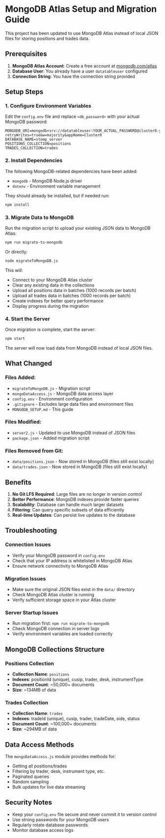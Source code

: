 # MongoDB Atlas Setup and Migration Guide

This project has been updated to use MongoDB Atlas instead of local JSON files for storing positions and trades data.

## Prerequisites

1. **MongoDB Atlas Account**: Create a free account at [mongodb.com/atlas](https://mongodb.com/atlas)
2. **Database User**: You already have a user `datatableuser` configured
3. **Connection String**: You have the connection string provided

## Setup Steps

### 1. Configure Environment Variables

Edit the `config.env` file and replace `<db_password>` with your actual MongoDB password:

```env
MONGODB_URI=mongodb+srv://datatableuser:YOUR_ACTUAL_PASSWORD@cluster0.yslqyef.mongodb.net/?retryWrites=true&w=majority&appName=Cluster0
DATABASE_NAME=stomp_server
POSITIONS_COLLECTION=positions
TRADES_COLLECTION=trades
```

### 2. Install Dependencies

The following MongoDB-related dependencies have been added:
- `mongodb` - MongoDB Node.js driver
- `dotenv` - Environment variable management

They should already be installed, but if needed run:
```bash
npm install
```

### 3. Migrate Data to MongoDB

Run the migration script to upload your existing JSON data to MongoDB Atlas:

```bash
npm run migrate-to-mongodb
```

Or directly:
```bash
node migrateToMongoDB.js
```

This will:
- Connect to your MongoDB Atlas cluster
- Clear any existing data in the collections
- Upload all positions data in batches (1000 records per batch)
- Upload all trades data in batches (1000 records per batch)  
- Create indexes for better query performance
- Display progress during the migration

### 4. Start the Server

Once migration is complete, start the server:

```bash
npm start
```

The server will now load data from MongoDB instead of local JSON files.

## What Changed

### Files Added:
- `migrateToMongoDB.js` - Migration script
- `mongoDataAccess.js` - MongoDB data access layer
- `config.env` - Environment configuration
- `.gitignore` - Excludes large data files and environment files
- `MONGODB_SETUP.md` - This guide

### Files Modified:
- `server2.js` - Updated to use MongoDB instead of JSON files
- `package.json` - Added migration script

### Files Removed from Git:
- `data/positions.json` - Now stored in MongoDB (files still exist locally)
- `data/trades.json` - Now stored in MongoDB (files still exist locally)

## Benefits

1. **No Git LFS Required**: Large files are no longer in version control
2. **Better Performance**: MongoDB indexes provide faster queries
3. **Scalability**: Database can handle much larger datasets
4. **Filtering**: Can query specific subsets of data efficiently
5. **Real-time Updates**: Can persist live updates to the database

## Troubleshooting

### Connection Issues
- Verify your MongoDB password in `config.env`
- Check that your IP address is whitelisted in MongoDB Atlas
- Ensure network connectivity to MongoDB Atlas

### Migration Issues
- Make sure the original JSON files exist in the `data/` directory
- Check MongoDB Atlas cluster is running
- Verify sufficient storage space in your Atlas cluster

### Server Startup Issues
- Run migration first: `npm run migrate-to-mongodb`
- Check MongoDB connection in server logs
- Verify environment variables are loaded correctly

## MongoDB Collections Structure

### Positions Collection
- **Collection Name**: `positions`
- **Indexes**: positionId (unique), cusip, trader, desk, instrumentType
- **Document Count**: ~50,000+ documents
- **Size**: ~134MB of data

### Trades Collection  
- **Collection Name**: `trades`
- **Indexes**: tradeId (unique), cusip, trader, tradeDate, side, status
- **Document Count**: ~100,000+ documents  
- **Size**: ~294MB of data

## Data Access Methods

The `mongoDataAccess.js` module provides methods for:
- Getting all positions/trades
- Filtering by trader, desk, instrument type, etc.
- Paginated queries
- Random sampling
- Bulk updates for live data streaming

## Security Notes

- Keep your `config.env` file secure and never commit it to version control
- Use strong passwords for your MongoDB users
- Regularly rotate database passwords
- Monitor database access logs 